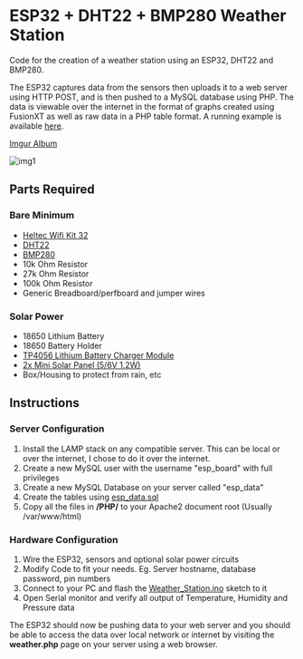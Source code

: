 # ESP32 + DHT22 + BMP280 Weather Station
Code for the creation of a weather station using an ESP32, DHT22 and BMP280.

The ESP32 captures data from the sensors then uploads it to a web server using HTTP POST, and is then pushed to a MySQL database using PHP. The data is viewable over the internet in the format of graphs created using FusionXT as well as raw data in a PHP table format. A running example is available [here](https://yahmes.pro/weather.php). 

[Imgur Album](https://imgur.com/a/PLyBMLo)

![img1](https://i.imgur.com/1JCntt6.jpg)

## Parts Required
### Bare Minimum
- [Heltec Wifi Kit 32](https://heltec.org/project/wifi-kit-32/)
- [DHT22](https://www.adafruit.com/product/385)
- [BMP280](https://www.adafruit.com/product/2651)
- 10k Ohm Resistor
- 27k Ohm Resistor
- 100k Ohm Resistor
- Generic Breadboard/perfboard and jumper wires

### Solar Power
- 18650 Lithium Battery
- 18650 Battery Holder
- [TP4056 Lithium Battery Charger Module](https://www.amazon.co.uk/TP4056-Lithium-Charging-Protection-Function/dp/B07BSVS842)
- [2x Mini Solar Panel (5/6V 1.2W)](https://makeradvisor.com/tools/mini-5v-solar-panel/)
- Box/Housing to protect from rain, etc

## Instructions
### Server Configuration
1. Install the LAMP stack on any compatible server. This can be local or over the internet, I chose to do it over the internet.
2. Create a new MySQL user with the username "esp_board" with full privileges
3. Create a new MySQL Database on your server called "esp_data"
4. Create the tables using [esp_data.sql](esp_data.sql)
5. Copy all the files in **/PHP/** to your Apache2 document root (Usually /var/www/html)

### Hardware Configuration
1. Wire the ESP32, sensors and optional solar power circuits
2. Modify Code to fit your needs. Eg. Server hostname, database password, pin numbers 
3. Connect to your PC and flash the [Weather_Station.ino](https://github.com/HydroZA/ESP32_Weather_Station/blob/master/ESP32%20Code/Weather_Station.ino) sketch to it
4. Open Serial monitor and verify all output of Temperature, Humidity and Pressure data

The ESP32 should now be pushing data to your web server and you should be able to access the data over local network or internet by visiting the **weather.php** page on your server using a web browser.
